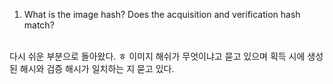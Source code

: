 1. What is the image hash? Does the acquisition and verification hash match?<br><br>

다시 쉬운 부분으로 돌아왔다. ㅎ 이미지 해쉬가 무엇이냐고 묻고 있으며 획득 시에 생성된 해시와 검증 해시가 일치하는 지 묻고 있다.<br><br>
